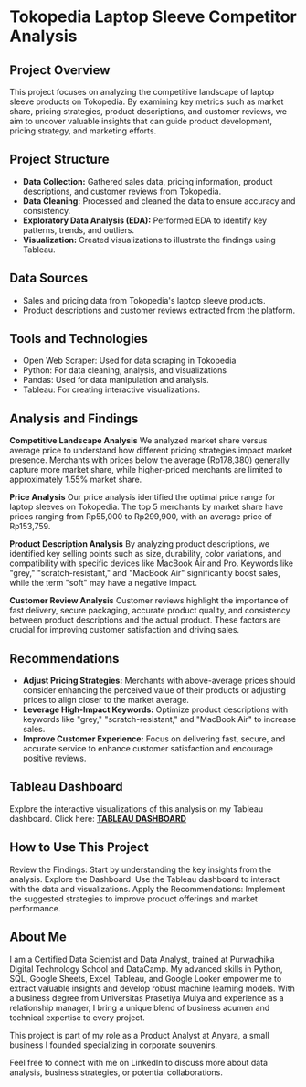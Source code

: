 # Tokopedia Laptop Sleeve Competitor Analysis

## Project Overview
This project focuses on analyzing the competitive landscape of laptop sleeve products on Tokopedia. By examining key metrics such as market share, pricing strategies, product descriptions, and customer reviews, we aim to uncover valuable insights that can guide product development, pricing strategy, and marketing efforts.

## Project Structure
- **Data Collection:** Gathered sales data, pricing information, product descriptions, and customer reviews from Tokopedia.
- **Data Cleaning:** Processed and cleaned the data to ensure accuracy and consistency.
- **Exploratory Data Analysis (EDA):** Performed EDA to identify key patterns, trends, and outliers.
- **Visualization:** Created visualizations to illustrate the findings using Tableau.

## Data Sources
- Sales and pricing data from Tokopedia's laptop sleeve products.
- Product descriptions and customer reviews extracted from the platform.

## Tools and Technologies
- Open Web Scraper: Used for data scraping in Tokopedia
- Python: For data cleaning, analysis, and visualizations
- Pandas: Used for data manipulation and analysis.
- Tableau: For creating interactive visualizations.

## Analysis and Findings
**Competitive Landscape Analysis**
We analyzed market share versus average price to understand how different pricing strategies impact market presence. Merchants with prices below the average (Rp178,380) generally capture more market share, while higher-priced merchants are limited to approximately 1.55% market share.

**Price Analysis**
Our price analysis identified the optimal price range for laptop sleeves on Tokopedia. The top 5 merchants by market share have prices ranging from Rp55,000 to Rp299,900, with an average price of Rp153,759.

**Product Description Analysis**
By analyzing product descriptions, we identified key selling points such as size, durability, color variations, and compatibility with specific devices like MacBook Air and Pro. Keywords like "grey," "scratch-resistant," and "MacBook Air" significantly boost sales, while the term "soft" may have a negative impact.

**Customer Review Analysis**
Customer reviews highlight the importance of fast delivery, secure packaging, accurate product quality, and consistency between product descriptions and the actual product. These factors are crucial for improving customer satisfaction and driving sales.

## Recommendations
- **Adjust Pricing Strategies:** Merchants with above-average prices should consider enhancing the perceived value of their products or adjusting prices to align closer to the market average.
- **Leverage High-Impact Keywords:** Optimize product descriptions with keywords like "grey," "scratch-resistant," and "MacBook Air" to increase sales.
- **Improve Customer Experience:** Focus on delivering fast, secure, and accurate service to enhance customer satisfaction and encourage positive reviews.

## Tableau Dashboard
Explore the interactive visualizations of this analysis on my Tableau dashboard. Click here: **[TABLEAU DASHBOARD](https://public.tableau.com/app/profile/yogga.prastya.wijaya/viz/TokopediaLaptopSleeveCompetitorAnalysis/Dashboard1?publish=yes)**

## How to Use This Project
Review the Findings: Start by understanding the key insights from the analysis.
Explore the Dashboard: Use the Tableau dashboard to interact with the data and visualizations.
Apply the Recommendations: Implement the suggested strategies to improve product offerings and market performance.

## About Me
I am a Certified Data Scientist and Data Analyst, trained at Purwadhika Digital Technology School and DataCamp. My advanced skills in Python, SQL, Google Sheets, Excel, Tableau, and Google Looker empower me to extract valuable insights and develop robust machine learning models. With a business degree from Universitas Prasetiya Mulya and experience as a relationship manager, I bring a unique blend of business acumen and technical expertise to every project.

This project is part of my role as a Product Analyst at Anyara, a small business I founded specializing in corporate souvenirs.

Feel free to connect with me on LinkedIn to discuss more about data analysis, business strategies, or potential collaborations.

